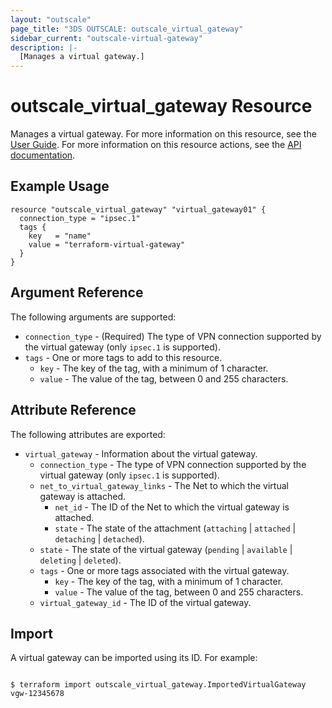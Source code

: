 ```yaml
---
layout: "outscale"
page_title: "3DS OUTSCALE: outscale_virtual_gateway"
sidebar_current: "outscale-virtual-gateway"
description: |-
  [Manages a virtual gateway.]
---
```


# outscale_virtual_gateway Resource

Manages a virtual gateway.
For more information on this resource, see the [User Guide](https://wiki.outscale.net/display/EN/About+Virtual+Private+Gateways).
For more information on this resource actions, see the [API documentation](https://docs.outscale.com/api#3ds-outscale-api-virtualgateway).

## Example Usage

```hcl
resource "outscale_virtual_gateway" "virtual_gateway01" {
  connection_type = "ipsec.1"
  tags {
    key   = "name"
    value = "terraform-virtual-gateway"
  }
}
```

## Argument Reference

The following arguments are supported:

* `connection_type` - (Required) The type of VPN connection supported by the virtual gateway (only `ipsec.1` is supported).
* `tags` - One or more tags to add to this resource.
  * `key` - The key of the tag, with a minimum of 1 character.
  * `value` - The value of the tag, between 0 and 255 characters.

## Attribute Reference

The following attributes are exported:

* `virtual_gateway` - Information about the virtual gateway.
  * `connection_type` - The type of VPN connection supported by the virtual gateway (only `ipsec.1` is supported).
  * `net_to_virtual_gateway_links` - The Net to which the virtual gateway is attached.
      * `net_id` - The ID of the Net to which the virtual gateway is attached.
      * `state` - The state of the attachment (`attaching` \| `attached` \| `detaching` \| `detached`).
  * `state` - The state of the virtual gateway (`pending` \| `available` \| `deleting` \| `deleted`).
  * `tags` - One or more tags associated with the virtual gateway.
      * `key` - The key of the tag, with a minimum of 1 character.
      * `value` - The value of the tag, between 0 and 255 characters.
  * `virtual_gateway_id` - The ID of the virtual gateway.

## Import

A virtual gateway can be imported using its ID. For example:

```

$ terraform import outscale_virtual_gateway.ImportedVirtualGateway vgw-12345678

```
